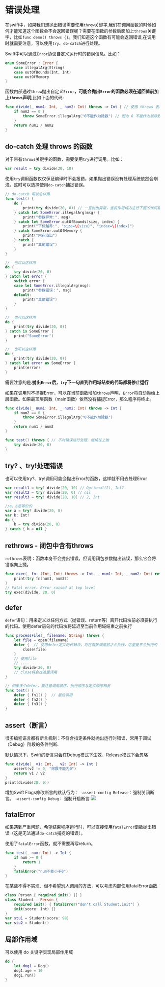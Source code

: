 # 错误处理
在swift中，如果我们想抛出错误需要使用`throw`关键字,我们在调用函数的时候如何才能知道这个函数会不会返回错误呢？需要在函数的参数后面加上`throws`关键字，比如`func demo() throws {}`。我们知道这个函数有可能会返回错误,在调用时就需要注意，可以使用`try`、`do-catch`进行处理。

Swift中可以通过`Error`协议自定义运行时的错误信息。比如：
```swift
enum SomeError : Error {
    case illegalArg(String)
    case outOfBounds(Int, Int)
    case outOfMemory
}
```
函数内部通过`throw`抛出自定义`Error`，**可能会抛出`Error`的函数必须在返回值前加上`throws`声明**,比如下面的代码:
```swift
func divide(_ num1: Int, _ num2: Int) throws -> Int { // 使用 throws 表示这是一个可能会抛出错误的函数，在调用时需要注意
    if num2 == 0 {
        throw SomeError.illegalArg("0不能作为除数") // 因为 0 不能作为被除数,如果想抛出错误使用 throw
    }
    return num1 / num2
}
```

## do-catch 处理 throws 的函数
对于带有`throws`关键字的函数，需要使用`try`进行调用。比如：
```swift
var result = try divide(20, 10)
```
使用`try`调用函数仅仅保证编译时不会报错，如果抛出错误没有处理系统依然会崩溃。这时可以选择使用`do-catch`捕捉错误。
```swift
// do-catch 可以这样用
func test() {
    do {
        print(try divide(20, 0)) // 一旦抛出异常，当前作用域内这行下面的代码都不会执行
    } catch let SomeError.illegalArg(msg) {
        print("参数异常:", msg)
    } catch let SomeError.outOfBounds(size, index) {
        print("下标越界:", "size=\(size)", "index=\(index)")
    } catch SomeError.outOfMemory {
        print("内存溢出")
    } catch {
        print("其他错误")
    }
}

//  也可以这样用
do {
    try divide(20, 0)
} catch let error {
    switch error {
    case let SomeError.illegalArg(msg):
        print("参数错误：", msg)
    default:
        print("其他错误")
    }
}

//  也可以这样用
do {
    print(try divide(20, 0))
} catch is SomeError {
    print("SomeError")
}

//  也可以这样用
do {
    print(try divide(20, 0))
} catch let error as SomeError {
    print(error)
}
```
需要注意的是:**抛出`Error`后，`try`下一句直到作用域结束的代码都将停止运行**

如果在调用时不捕捉Error，可以在当前函数增加`throws`声明，`Error`将自动抛给上层函数。如果最顶层函数（main函数）依然没有捕捉Error，那么程序将终止。
```swift
func divide(_ num1: Int, _ num2: Int) throws -> Int {
    if num2 == 0 {
        throw SomeError.illegalArg("0不能作为除数")
    }
    return num1 / num2
}

func test() throws { // 不对错误进行处理，继续往上抛
    try divide(20, 0)
}
```

## try? 、try!处理错误
也可以使用try?、try!调用可能会抛出Error的函数，这样就不用去处理Error
```swift
var result1 = try? divide(20, 10) // Optional(2), Int?
var result2 = try? divide(20, 0) // nil
var result3 = try! divide(20, 10) // 2, Int

//a、b是等价的
var a = try? divide(20, 0)
var b: Int?
do {
    b = try divide(20, 0)
} catch { b = nil }
```

## rethrows - 闭包中含有throws
`rethrows`表明：函数本身不会抛出错误，但调用闭包参数抛出错误，那么它会将错误向上抛。
```swift
func exec(_ fn: (Int, Int) throws -> Int, _ num1: Int, _ num2: Int) rethrows {
    print(try fn(num1, num2))
}
// Fatal error: Error raised at top level
try exec(divide, 20, 0)
```

## defer
`defer`语句：用来定义以任何方式（抛错误、return等）离开代码块前必须要执行的代码。使用defer语句的代码块将延迟至当前作用域结束之前执行
```swift
func processFile(_ filename: String) throws {
    let file = open(filename)
    defer {  // 使用defer定义的代码块，将在函数调用前才会执行，这里是不会执行的
        close(file)
    }
    // 使用file
    // ....
    try divide(20, 0)
    // close将会在这里调用
}

// 如果多个defer，要注意调用顺序，执行顺序与定义顺序相反
func test() {
    defer { fn1() }  // 最后调用
    defer { fn2() }
    defer { fn3() }
}
```

## assert（断言）
很多编程语言都有断言机制：不符合指定条件就抛出运行时错误，常用于调试（Debug）阶段的条件判断.

默认情况下，Swift的断言只会在Debug模式下生效，Release模式下会忽略
```swift
func divide(_ v1: Int, _ v2: Int) -> Int {
    assert(v2 != 0, "除数不能为0")
    return v1 / v2
}
print(divide(20, 0))
```
增加Swift Flags修改断言的默认行为： `-assert-config Release`：强制关闭断言。 `-assert-config Debug：` 强制开启断言
![](./imgs/swift/ios_swift_32.png)

## fatalError
如果遇到严重问题，希望结束程序运行时，可以直接使用`fatalError`函数抛出错误（这是无法通过`do-catch`捕捉的错误）。

使用了`fatalError`函数，就不需要再写return。
```swift
func test(_ num: Int) -> Int {
    if num >= 0 {
        return 1
    }
    fatalError("num不能小于0")
}
```
在某些不得不实现、但不希望别人调用的方法，可以考虑内部使用fatalError函数.
```swift
class Person { required init() {} }
class Student : Person {
    required init() { fatalError("don't call Student.init") }
    init(score: Int) {}
}
var stu1 = Student(score: 98)
var stu2 = Student()
```

## 局部作用域
可以使用 do 关键字实现局部作用域
```swift
do {
    let dog1 = Dog()
    dog1.age = 10
    dog1.run()
}
```